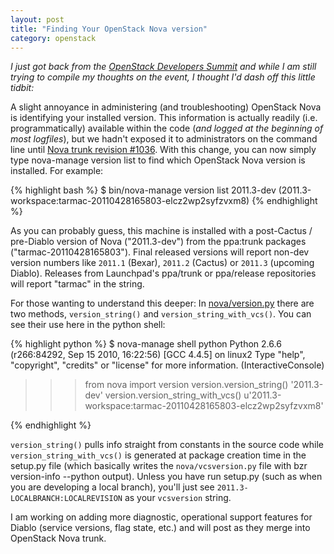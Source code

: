 ```yaml
--- 
layout: post
title: "Finding Your OpenStack Nova version"
category: openstack
---
```


_I just got back from the [OpenStack Developers Summit](http://summit.openstack.org/) and while I am still trying to compile my thoughts on the event, I thought I'd dash off this little tidbit:_

A slight annoyance in administering (and troubleshooting) OpenStack Nova is identifying your installed version. This information is actually readily (i.e. programmatically) available within the code (_and logged at the beginning of most logfiles_), but we hadn't exposed it to administrators on the command line until [Nova trunk revision #1036](http://bazaar.launchpad.net/~hudson-openstack/nova/trunk/revision/1036). With this change, you can now simply type <span class="code-inline">nova-manage version list</span> to find which OpenStack Nova version is installed. For example:

{% highlight bash %}
$ bin/nova-manage version list
2011.3-dev (2011.3-workspace:tarmac-20110428165803-elcz2wp2syfzvxm8)
{% endhighlight %}

As you can probably guess, this machine is installed with a post-Cactus / pre-Diablo version of Nova ("2011.3-dev") from the ppa:trunk packages ("tarmac-20110428165803"). Final released versions will report non-dev version numbers like `2011.1` (Bexar), `2011.2` (Cactus) or `2011.3` (upcoming Diablo). Releases from Launchpad's ppa/trunk or ppa/release repositories will report "tarmac" in the string.

For those wanting to understand this deeper: In [nova/version.py](http://bazaar.launchpad.net/~hudson-openstack/nova/trunk/view/head:/nova/version.py) there are two methods, `version_string()` and `version_string_with_vcs()`. You can see their use here in the python shell:

{% highlight python %}
$ nova-manage shell python
Python 2.6.6 (r266:84292, Sep 15 2010, 16:22:56) 
[GCC 4.4.5] on linux2
Type "help", "copyright", "credits" or "license" for more information.
(InteractiveConsole)
>>> from nova import version
>>> version.version_string()
'2011.3-dev'
>>> version.version_string_with_vcs()
u'2011.3-workspace:tarmac-20110428165803-elcz2wp2syfzvxm8'
>>> 
{% endhighlight %}

`version_string()` pulls info straight from constants in the source code while `version_string_with_vcs()` is generated at package creation time in the setup.py file (which basically writes the `nova/vcsversion.py` file with <span class="code-inline">bzr version-info --python</span> output). Unless you have run setup.py (such as when you are developing a local branch), you'll just see `2011.3-LOCALBRANCH:LOCALREVISION` as your `vcsversion` string. 

I am working on adding more diagnostic, operational support features for Diablo (service versions, flag state, etc.) and will post as they merge into OpenStack Nova trunk.

